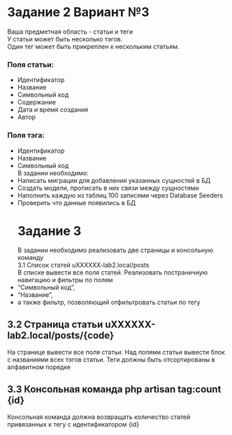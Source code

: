 # Задание 2 Вариант №3

Ваша предметная область - статьи и теги  
У статьи может быть несколько тэгов.  
Один тег может быть прикреплен к нескольким статьям.  
### Поля статьи:
- Идентификатор
- Название
- Символьный код
- Содержание
- Дата и время создания
- Автор 
### Поля тэга:
- Идентификатор
- Название
- Символьный код  
  В задании необходимо:
- Написать миграции для добавления указанных сущностей в БД
- Создать модели, прописать в них связи между сущностями
- Наполнить каждую из таблиц 100 записями через Database Seeders
- Проверить что данные появились в БД
  # Задание 3
  В задании необходимо реализовать две страницы и консольную команду  
  3.1 Список статей uXXXXXX-lab2.local/posts  
  В списке вывести все поля статей. Реализовать постраничную навигацию и фильтры по полям
- “Символьный код”,
- “Название”,
- а также фильтр, позволяющий отфильтровать статьи по тегу

## 3.2 Страница статьи uXXXXXX-lab2.local/posts/{code}

На странице вывести все поля статьи. Над полями статьи вывести блок с названиями всех тэгов статьи. Теги должны быть
отсортированы в алфавитном порядке

## 3.3 Консольная команда php artisan tag:count {id}

Консольная команда должна возвращать количество статей привязанных к тегу с идентификатором {id}
